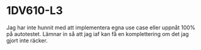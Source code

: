 # 1DV610-L3

Jag har inte hunnit med att implementera egna use case eller uppnåt 100% på autotestet. Lämnar in så att jag iaf kan få en komplettering om det jag gjort inte räcker.
